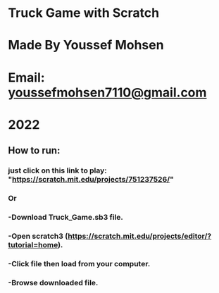 # Truck Game with Scratch
# Made By Youssef Mohsen
# Email: youssefmohsen7110@gmail.com
# 2022

## How to run:

### just click on this link to play: "https://scratch.mit.edu/projects/751237526/"
### Or
### -Download Truck_Game.sb3 file.
### -Open scratch3 (https://scratch.mit.edu/projects/editor/?tutorial=home).
### -Click file then load from your computer.
### -Browse downloaded file.
